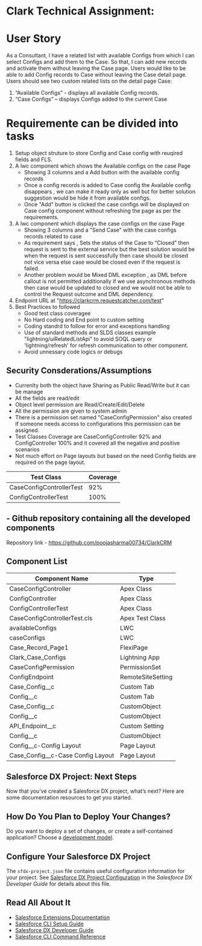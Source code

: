 
# Clark Technical Assignment:

# User Story
As a Consultant,
I have a related list with available Configs from which I can select Configs and add them to the Case.
So that, I can add new records and activate them without leaving the Case page.
Users would like to be able to add Config records to Case without leaving the Case detail page. Users
should see two custom related lists on the detail page Case:
1. “Available Configs” - displays all available Config records.
2. “Case Configs” – displays Configs added to the current Case

# Requiremente can be divided into tasks

1. Setup object struture to store Config and Case config with reuqired fields and FLS.
2. A lwc component which shows the Available configs on the case Page 
    - Showing 3 columns and a Add button with the available config records
    - Once a config records is added to Case config the Available config disappears , we can make it ready only as well but for better solution suggestion would be hide it from available configs.
    - Once "Add" button is clicked the case configs will be displayed on Case config component without refreshing the page as per the requirements.
3. A lwc component which displays the case configs on the case Page 
    - Showing 3 columns and a "Send Case" with the case configs records related to case
    - As requirement says , Sets the status of the Case to “Closed” then request is sent to the external service but the best solution would be when the request is sent successfully then case should be closed not vice versa else case would be closed even if the request is failed.
    - Another problem would be Mixed DML exception , as DML before callout is not permitted additionally if we use asynchronous methods then case would be updated to closed and we would not be able to control the Request outcome and DML dependency.
4. Endpoint URL at "https://clarkcrm.requestcatcher.com/test"
5. Best Practices to followed
    - Good test class coveragee
    - No Hard coding and End point to custom setting
    - Coding standrd to follow for error and exceptions handling
    - Use of standard methods and SLDS classes example "lightning/uiRelatedListApi" to avoid SOQL query or 'lightning/refresh' for refresh communication to other component.
    - Avoid unnessary code logics or debugs

## Security Consderations/Assumptions

- Currenlty both the object have Sharing as Public Read/Write but it can be manage
- All the fields are read/edit 
- Object level permission are Read/Create/Edit/Delete
- All the permission are given to system admin
- There is a permission set named "CaseConfigPermission" also created if someone needs access to configurations this permission can be assigned.
- Test Classes Coverage are CaseConfigController 92% and ConfigController 100% and it covered all the negative and positive scenarios
- Not much effort on Page layouts but based on the need Config fields are required on the page layout.

| Test Class  | Coverage |
| ------------- | ------------- |
| CaseConfigControllerTest  | 92%  |
| ConfigControllerTest  | 100%  |


## - Github repository containing all the developed components

Repository link - https://github.com/poojasharma00734/ClarkCRM

## Component List

| Component Name  | Type |
| ------------- | ------------- |
| CaseConfigController  | Apex Class  |
| ConfigController  | Apex Class  |
| ConfigControllerTest  | Apex Class  |
| CaseConfigControllerTest.cls  | Apex Test Class  |
| availableConfigs  | LWC  |
| caseConfigs  | LWC  |
| Case_Record_Page1  | FlexiPage  |
| Clark_Case_Configs  | Lightning App  |
| CaseConfigPermission |  PermissionSet  |
| ConfigEndpoint | RemoteSiteSetting  |
| Case_Config__c | Custom Tab  |
| Config__c | Custom Tab  |
| Case_Config__c | CustomObject |
| Config__c | CustomObject  |
| API_Endpoint__c | Custom Setting  |
| Config__c | CustomObject  |
| Config__c-Config Layout | Page Layout  |
| Case_Config__c-Case Config Layout | Page Layout  |


## Salesforce DX Project: Next Steps

Now that you’ve created a Salesforce DX project, what’s next? Here are some documentation resources to get you started.

## How Do You Plan to Deploy Your Changes?

Do you want to deploy a set of changes, or create a self-contained application? Choose a [development model](https://developer.salesforce.com/tools/vscode/en/user-guide/development-models).

## Configure Your Salesforce DX Project

The `sfdx-project.json` file contains useful configuration information for your project. See [Salesforce DX Project Configuration](https://developer.salesforce.com/docs/atlas.en-us.sfdx_dev.meta/sfdx_dev/sfdx_dev_ws_config.htm) in the _Salesforce DX Developer Guide_ for details about this file.

## Read All About It

- [Salesforce Extensions Documentation](https://developer.salesforce.com/tools/vscode/)
- [Salesforce CLI Setup Guide](https://developer.salesforce.com/docs/atlas.en-us.sfdx_setup.meta/sfdx_setup/sfdx_setup_intro.htm)
- [Salesforce DX Developer Guide](https://developer.salesforce.com/docs/atlas.en-us.sfdx_dev.meta/sfdx_dev/sfdx_dev_intro.htm)
- [Salesforce CLI Command Reference](https://developer.salesforce.com/docs/atlas.en-us.sfdx_cli_reference.meta/sfdx_cli_reference/cli_reference.htm)
